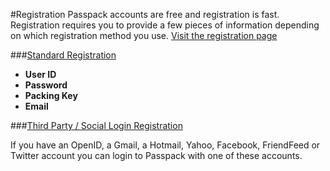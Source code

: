 #Registration
Passpack accounts are free and registration is fast. Registration requires you to provide a few pieces of information depending on which registration method you use. [Visit the registration page](https://www.passpack.com/signup)

###[Standard Registration](/account/registration/standard-sign-up.md)
* **User ID**
* **Password**
* **Packing Key**
* **Email**

###[Third Party / Social Login Registration](/account/registration/third-party-social-logins.md)

If you have an OpenID, a Gmail, a Hotmail, Yahoo, Facebook, FriendFeed or Twitter account you can login to Passpack with one of these accounts.


